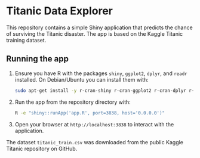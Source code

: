 # Titanic Data Explorer

This repository contains a simple Shiny application that predicts the chance of surviving the Titanic disaster. The app is based on the Kaggle Titanic training dataset.

## Running the app

1. Ensure you have R with the packages `shiny`, `ggplot2`, `dplyr`, and `readr` installed. On Debian/Ubuntu you can install them with:
   ```bash
   sudo apt-get install -y r-cran-shiny r-cran-ggplot2 r-cran-dplyr r-cran-readr
   ```

2. Run the app from the repository directory with:
   ```bash
   R -e "shiny::runApp('app.R', port=3838, host='0.0.0.0')"
   ```

3. Open your browser at `http://localhost:3838` to interact with the application.

The dataset `titanic_train.csv` was downloaded from the public Kaggle Titanic repository on GitHub.
